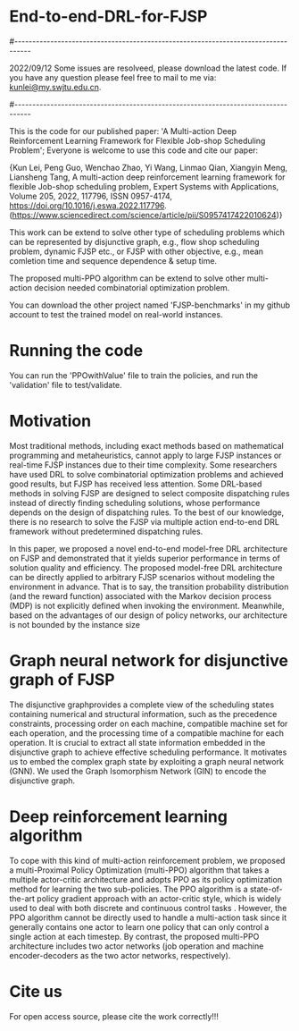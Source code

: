 # End-to-end-DRL-for-FJSP

#----------------------------------------------------------------------------------

2022/09/12 Some issues are resolveed, please download the latest code. If you have any question please feel free to mail to me via: kunlei@my.swjtu.edu.cn.

#----------------------------------------------------------------------------------

This is the code for our published paper: 'A Multi-action Deep Reinforcement Learning Framework for Flexible Job-shop Scheduling Problem'; Everyone is welcome to use this code and cite our paper:

{Kun Lei, Peng Guo, Wenchao Zhao, Yi Wang, Linmao Qian, Xiangyin Meng, Liansheng Tang,
A multi-action deep reinforcement learning framework for flexible Job-shop scheduling problem,
Expert Systems with Applications,
Volume 205,
2022,
117796,
ISSN 0957-4174,
https://doi.org/10.1016/j.eswa.2022.117796.
(https://www.sciencedirect.com/science/article/pii/S0957417422010624)}

This work can be extend to solve other type of scheduling problems which can be represented by disjunctive graph, e.g., flow shop scheduling problem, dynamic FJSP etc., or FJSP with other objective, e.g., mean comletion time and sequence dependence & setup time. 

The proposed multi-PPO algorithm can be extend to solve other multi-action decision needed combinatorial optimization problem.

You can download the other project named 'FJSP-benchmarks' in my github account to test the trained model on real-world instances. 
# Running the code
You can run the 'PPOwithValue' file to train the policies, and run the 'validation' file to test/validate.

# Motivation 
Most traditional methods, including exact methods based on mathematical programming and metaheuristics, cannot apply to large FJSP instances or real-time FJSP instances due to their time complexity. Some researchers have used DRL to solve combinatorial optimization problems and achieved good results, but FJSP has received less attention. Some DRL-based methods in solving FJSP are designed to select composite dispatching rules instead of directly finding scheduling solutions, whose performance depends on the design of dispatching rules. To the best of our knowledge, there is no research to solve the FJSP via multiple action end-to-end DRL framework without predetermined dispatching rules. 

In this paper, we proposed a novel end-to-end model-free DRL architecture on FJSP and demonstrated that it yields superior performance in terms of solution quality and efficiency. The proposed model-free DRL architecture can be directly applied to arbitrary FJSP scenarios without modeling the environment in advance. That is to say, the transition probability distribution (and the reward function) associated with the Markov decision process (MDP) is not explicitly defined when invoking the environment. Meanwhile, based on the advantages of our design of policy networks, our architecture is not bounded by the instance size

# Graph neural network for disjunctive graph of FJSP
The disjunctive graphprovides a complete view of the scheduling states containing numerical and structural information, such as the precedence constraints, processing order on each machine, compatible machine set for each operation, and the processing time of a compatible machine for each operation. It is crucial to extract all state information embedded in the disjunctive graph to achieve effective scheduling performance. It motivates us to embed the complex graph state by exploiting a graph neural network (GNN). We used the Graph Isomorphism Network (GIN) to encode the disjunctive graph.

# Deep reinforcement learning algorithm 
To cope with this kind of multi-action reinforcement problem, we proposed a multi-Proximal Policy Optimization (multi-PPO) algorithm that takes a multiple actor-critic architecture and adopts PPO as its policy optimization method for learning the two sub-policies. The PPO algorithm is a state-of-the-art policy gradient approach with an actor-critic style, which is widely used to deal with both discrete and continuous control tasks . However, the PPO algorithm cannot be directly used to handle a multi-action task since it generally contains one actor to learn one policy that can only control a single action at each timestep. By contrast, the proposed multi-PPO architecture includes two actor networks (job operation and machine encoder-decoders as the two actor networks, respectively).
 
# Cite us
For open access source, please cite the work correctly!!!


